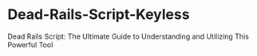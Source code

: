 # Dead-Rails-Script-Keyless
Dead Rails Script: The Ultimate Guide to Understanding and Utilizing This Powerful Tool
